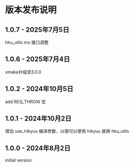 # 版本发布说明

## 1.0.7 - 2025年7月5日

hku_utils mo 接口调整

## 1.0.6 - 2025年7月4日

xmake升级至3.0.0

## 1.0.2 - 2024年10月5日

add REQ_THROW 宏

## 1.0.1 - 2024年10月2日

增加 use_hikyuu 编译参数，以便可以使用 hikyuu 替换 hku_utils

## 1.0.0 - 2024年8月2日

initial version
